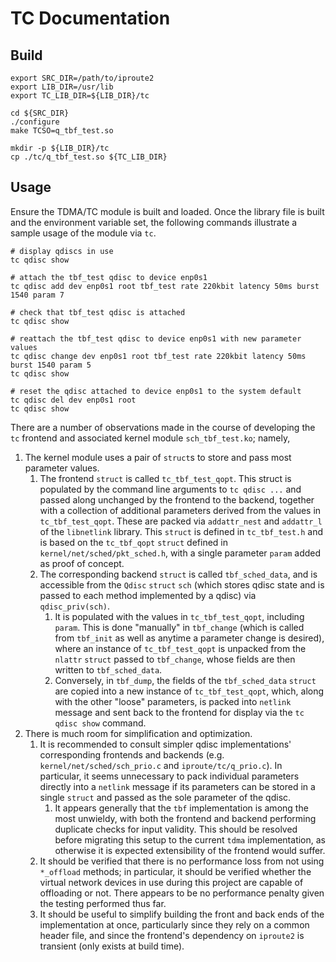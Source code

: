 # TC Documentation

## Build
```
export SRC_DIR=/path/to/iproute2
export LIB_DIR=/usr/lib
export TC_LIB_DIR=${LIB_DIR}/tc

cd ${SRC_DIR}
./configure
make TCSO=q_tbf_test.so

mkdir -p ${LIB_DIR}/tc
cp ./tc/q_tbf_test.so ${TC_LIB_DIR}
```

## Usage
Ensure the TDMA/TC module is built and loaded.
Once the library file is built and the environment variable set, the following commands illustrate a sample usage of the module via `tc`.
```
# display qdiscs in use
tc qdisc show

# attach the tbf_test qdisc to device enp0s1
tc qdisc add dev enp0s1 root tbf_test rate 220kbit latency 50ms burst 1540 param 7

# check that tbf_test qdisc is attached
tc qdisc show

# reattach the tbf_test qdisc to device enp0s1 with new parameter values
tc qdisc change dev enp0s1 root tbf_test rate 220kbit latency 50ms burst 1540 param 5
tc qdisc show

# reset the qdisc attached to device enp0s1 to the system default
tc qdisc del dev enp0s1 root
tc qdisc show
```

There are a number of observations made in the course of developing the `tc` frontend and associated kernel module `sch_tbf_test.ko`; namely,

1. The kernel module uses a pair of `struct`s to store and pass most parameter values.
    1. The frontend `struct` is called `tc_tbf_test_qopt`. This struct is populated by the command line arguments to `tc qdisc ...` and passed along unchanged by the frontend to the backend, together with a collection of additional parameters derived from the values in `tc_tbf_test_qopt`. These are packed via `addattr_nest` and `addattr_l` of the `libnetlink` library. This `struct` is defined in `tc_tbf_test.h` and is based on the `tc_tbf_qopt` `struct` defined in `kernel/net/sched/pkt_sched.h`, with a single parameter `param` added as proof of concept.
    1. The corresponding backend `struct` is called `tbf_sched_data`, and is accessible from the `Qdisc` `struct` `sch` (which stores qdisc state and is passed to each method implemented by a qdisc) via `qdisc_priv(sch)`.  
        1. It is populated with the values in `tc_tbf_test_qopt`, including `param`. This is done "manually" in `tbf_change` (which is called from `tbf_init` as well as anytime a parameter change is desired), where an instance of `tc_tbf_test_qopt` is unpacked from the `nlattr` `struct` passed to `tbf_change`, whose fields are then written to `tbf_sched_data`.
        1. Conversely, in `tbf_dump`, the fields of the `tbf_sched_data` `struct` are copied into a new instance of `tc_tbf_test_qopt`, which, along with the other "loose" parameters, is packed into `netlink` message and sent back to the frontend for display via the `tc qdisc show` command.
1. There is much room for simplification and optimization.
    1. It is recommended to consult simpler qdisc implementations' corresponding frontends and backends (e.g. `kernel/net/sched/sch_prio.c` and `iproute/tc/q_prio.c`). In particular, it seems unnecessary to pack individual parameters directly into a `netlink` message if its parameters can be stored in a single `struct` and passed as the sole parameter of the qdisc.
        1. It appears generally that the `tbf` implementation is among the most unwieldy, with both the frontend and backend performing duplicate checks for input validity. This should be resolved before migrating this setup to the current `tdma` implementation, as otherwise it is expected extensibility of the frontend would suffer.
    1. It should be verified that there is no performance loss from not using `*_offload` methods; in particular, it should be verified whether the virtual network devices in use during this project are capable of offloading or not. There appears to be no performance penalty given the testing performed thus far.
    1. It should be useful to simplify building the front and back ends of the implementation at once, particularly since they rely on a common header file, and since the frontend's dependency on `iproute2` is transient (only exists at build time).

